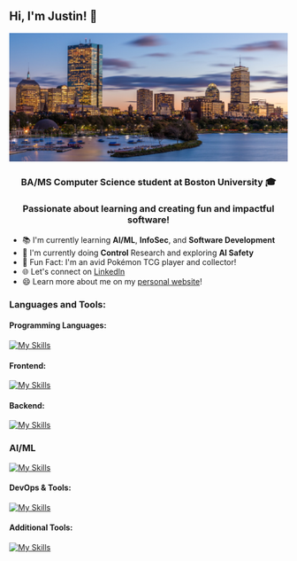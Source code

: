 ## Hi, I'm Justin! 👋

![Banner](./Boston_Banner.png)

<h3 align="center">
  <b>BA/MS Computer Science student at Boston University 🎓</b>
</h3>
<h3 align="center">
  <b>Passionate about learning and creating fun and impactful software!</b>
</h3>

- 📚 I'm currently learning **AI/ML**, **InfoSec**, and **Software Development**
- 🔬 I'm currently doing **Control** Research and exploring **AI Safety**
- 🎴 Fun Fact: I'm an avid Pokémon TCG player and collector!
- 🌐 Let's connect on [LinkedIn](https://www.linkedin.com/in/jcwang27)
- 😄 Learn more about me on my [personal website](https://https://www.justincwang.me)!

### Languages and Tools:

#### Programming Languages:
[![My Skills](https://skillicons.dev/icons?i=js,ts,python,java,go,cs,c&perline=6)](https://github.com/JustinCWang)

#### Frontend:
[![My Skills](https://skillicons.dev/icons?i=html,css,react,nextjs,tailwind,figma&perline=6)](https://github.com/JustinCWang)

#### Backend:
[![My Skills](https://skillicons.dev/icons?i=nodejs,mongodb,fastapi,supabase,express&perline=6)](https://github.com/JustinCWang)

### AI/ML
[![My Skills](https://skillicons.dev/icons?i=pytorch,pycharm&perline=6)](https://github.com/JustinCWang)

#### DevOps & Tools:
[![My Skills](https://skillicons.dev/icons?i=vercel,vite,git,github,gitlab,vscode,windows,powershell,anaconda,notion,npm,docker,latex,postman,md&perline=6)](https://github.com/JustinCWang)

#### Additional Tools:
[![My Skills](https://skillicons.dev/icons?i=unity&perline=6)](https://github.com/JustinCWang)





















<!--
**JustinCWang/JustinCWang** is a ✨ _special_ ✨ repository because its `README.md` (this file) appears on your GitHub profile.

Here are some ideas to get you started:

- 🔭 I’m currently working on ...
- 🌱 I’m currently learning ...
- 👯 I’m looking to collaborate on ...
- 🤔 I’m looking for help with ...
- 💬 Ask me about ...
- 📫 How to reach me: ...
- 😄 Pronouns: ...
- ⚡ Fun fact: ...
-->
